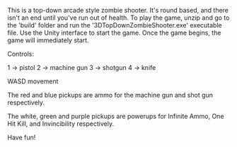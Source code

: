 This is a top-down arcade style zombie shooter. It's round based, and there isn't an end until you've run out of health.
To play the game, unzip and go to the 'build' folder and run the '3DTopDownZombieShooter.exe' executable file. Use the Unity
interface to start the game. Once the game begins, the game will immediately start.

Controls:

1 -> pistol
2 -> machine gun
3 -> shotgun
4 -> knife

WASD movement

The red and blue pickups are ammo for the machine gun and shot gun respectively.

The white, green and purple pickups are powerups for Infinite Ammo, One Hit Kill, and Invincibility respectively.

Have fun!
